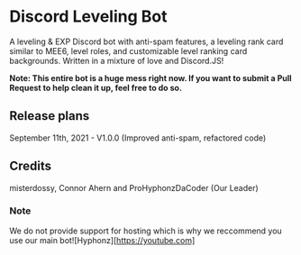 # Discord Leveling Bot
A leveling &amp; EXP Discord bot with anti-spam features, a leveling rank card similar to MEE6, level roles, and customizable level ranking card backgrounds. Written in a mixture of love and Discord.JS!

<b>Note: This entire bot is a huge mess right now. If you want to submit a Pull Request to help clean it up, feel free to do so.</b>

## Release plans
September 11th, 2021 - V1.0.0 (Improved anti-spam, refactored code)

## Credits
misterdossy, Connor Ahern and ProHyphonzDaCoder (Our Leader)

### Note
We do not provide support for hosting which is why we reccommend you use our main bot![Hyphonz][https://youtube.com]
